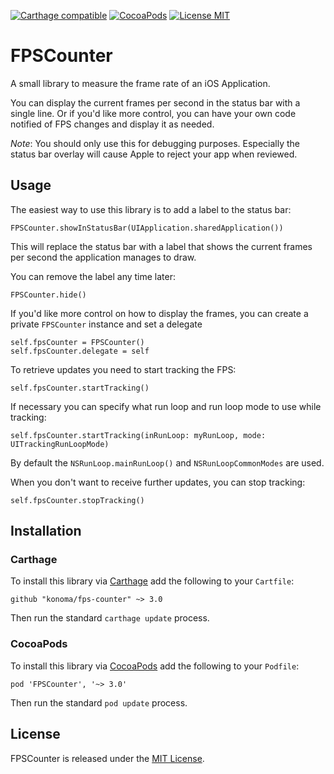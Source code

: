 [![Carthage compatible](https://img.shields.io/badge/Carthage-compatible-4BC51D.svg)](https://github.com/Carthage/Carthage)
[![CocoaPods](https://img.shields.io/cocoapods/v/FPSCounter.svg)](https://cocoapods.org/pods/FPSCounter)
[![License MIT](https://img.shields.io/badge/license-MIT-blue.svg)](https://github.com/konoma/fps-counter/blob/master/LICENSE)

# FPSCounter

A small library to measure the frame rate of an iOS Application.

You can display the current frames per second in the status bar with a single line. Or if
you'd like more control, you can have your own code notified of FPS changes and display it
as needed.

_Note_: You should only use this for debugging purposes. Especially the status bar overlay
will cause Apple to reject your app when reviewed.


## Usage

The easiest way to use this library is to add a label to the status bar:

    FPSCounter.showInStatusBar(UIApplication.sharedApplication())

This will replace the status bar with a label that shows the current frames per second
the application manages to draw.

You can remove the label any time later:

    FPSCounter.hide()

If you'd like more control on how to display the frames, you can create a private
`FPSCounter` instance and set a delegate

    self.fpsCounter = FPSCounter()
    self.fpsCounter.delegate = self

To retrieve updates you need to start tracking the FPS:

    self.fpsCounter.startTracking()

If necessary you can specify what run loop and run loop mode to use while tracking:

    self.fpsCounter.startTracking(inRunLoop: myRunLoop, mode: UITrackingRunLoopMode)

By default the `NSRunLoop.mainRunLoop()` and `NSRunLoopCommonModes` are used.

When you don't want to receive further updates, you can stop tracking:

    self.fpsCounter.stopTracking()


## Installation

### Carthage

To install this library via [Carthage](https://github.com/Carthage/Carthage) add the
following to your `Cartfile`:

    github "konoma/fps-counter" ~> 3.0

Then run the standard `carthage update` process.


### CocoaPods

To install this library via [CocoaPods](https://cocoapods.org) add the following to
your `Podfile`:

    pod 'FPSCounter', '~> 3.0'

Then run the standard `pod update` process.


## License

FPSCounter is released under the [MIT License](https://github.com/konoma/fps-counter/blob/master/LICENSE).
